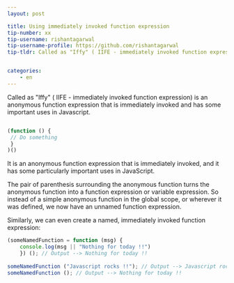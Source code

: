 ```yaml
---
layout: post

title: Using immediately invoked function expression
tip-number: xx
tip-username: rishantagarwal 
tip-username-profile: https://github.com/rishantagarwal
tip-tldr: Called as "Iffy" ( IIFE - immediately invoked function expression) is an anonymous function expression that is immediately invoked and has some important uses in Javascript.


categories:
    - en
---
```


Called as "Iffy" ( IIFE - immediately invoked function expression) is an anonymous function expression that is immediately invoked and has some important uses in Javascript.

```javascript

(function () {
 // Do something​
 }
)()

```

It is an anonymous function expression that is immediately invoked, and it has some particularly important uses in JavaScript.

The pair of parenthesis surrounding the anonymous function turns the anonymous function into a function expression or variable expression. So instead of a simple anonymous function in the global scope, or wherever it was defined, we now have an unnamed function expression.

Similarly, we can even create a named, immediately invoked function expression:

```javascript
(someNamedFunction = function (msg) {
	console.log(msg || "Nothing for today !!")
	}) (); // Output --> Nothing for today !!​
​
someNamedFunction ("Javascript rocks !!"); // Output --> Javascript rocks !!
someNamedFunction (); // Output --> Nothing for today !!​
```

